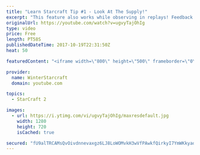 ```yaml
---
title: "Learn Starcraft Tip #1 - Look At The Supply!"
excerpt: "This feature also works while observing in replays! Feedback and tip suggestions are appreciated :)"
originalUrl: https://youtube.com/watch?v=ugvyTajOhIg
type: video
price: Free
length: PT58S
publishedDateTime: 2017-10-19T22:31:50Z
heat: 50

featuredContent: "<iframe width=\"800\" height=\"500\" frameborder=\"0\" src=\"https://www.youtube.com/embed/ugvyTajOhIg\" allow=\"accelerometer; autoplay; encrypted-media; gyroscope; picture-in-picture\" allowfullscreen></iframe>"

provider:
  name: WinterStarcraft
  domain: youtube.com

topics:
  - StarCraft 2

images:
  - url: https://i.ytimg.com/vi/ugvyTajOhIg/maxresdefault.jpg
    width: 1280
    height: 720
    isCached: true

secured: "fU9alTRCAMsQvOivdnnevaxgz6LJ8LoWOMvkH3wVfPAwkfQirkyI7YmWKkyadhsPWVHMenG0cvJRUObL1XKr1GDGj4KsHupItJ/XW5xhsdNg0Wf41A4ReksDRlO2C643P67g2ePlrp0rgcbrovaz0CmEBD56FSFscqPNp7jc3wTO2Cm7KEtQr4WCwQ7WhZQh36F/ovCYZD2zjaGrrjVUDfDRBCX826d4tHJEsChxUd+DGmAgDZmAl7m8n6gvq4ALZLGciWvm7/Cc8dfR+ykEDPiXYhCjsdJ2YnyVssKQQFWcxo3bWIhTMhug0xM9ng5Pes6miHHukXmMgmWbE0Y2uf3WIUFR9oNSmw+Z8ijAYvBODzhddx/RLVflSfi0PyqVwgNszZTScnEuDszfnL+JQvX34cXpUqk+pcjXyTtHDx8=;2DyMm3/gGf2GrAZK0Oq3xQ=="
---
```


